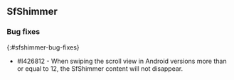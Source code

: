 ## SfShimmer

### Bug fixes
{:#sfshimmer-bug-fixes}

* \#I426812 - When swiping the scroll view in Android versions more than or equal to 12, the SfShimmer content will not disappear.